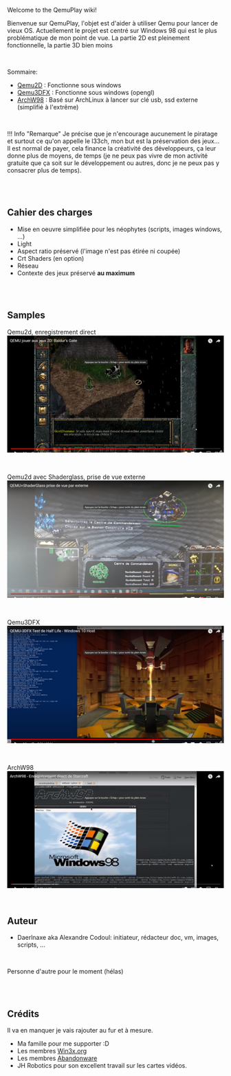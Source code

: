 
Welcome to the QemuPlay wiki!

Bienvenue sur QemuPlay, l'objet est d'aider à utiliser Qemu pour lancer de vieux OS. Actuellement le projet est centré sur Windows 98 qui est le plus problématique de mon point de vue. La partie 2D est pleinement fonctionnelle, la partie 3D bien moins



<br>

Sommaire:  

- [Qemu2D](./01-qemu2d/00-presentation.md) :  Fonctionne sous windows  
- [Qemu3DFX](./02-qemu3dfx/) : Fonctionne sous windows (opengl)  
- [ArchW98](./03-archw98/01-presentation.md) : Basé sur ArchLinux à lancer sur clé usb, ssd externe (simplifié à l'extrême)  

<br>

!!! Info "Remarque"
    Je précise que je n'encourage aucunement le piratage et surtout ce qu'on appelle le l33ch, mon but est la préservation des jeux... Il est normal de payer, cela finance la créativité des développeurs, ça leur donne plus de moyens, de temps (je ne peux pas vivre de mon activité gratuite que ça soit sur le développement ou autres, donc je ne peux pas y consacrer plus de temps).

 
 <br>
 <br>

## Cahier des charges

- Mise en oeuvre simplifiée pour les néophytes (scripts, images windows, ...)
- Light
- Aspect ratio préservé (l'image n'est pas étirée ni coupée)
- Crt Shaders (en option)
- Réseau
- Contexte des jeux préservé **au maximum**


<br>
<br>

## Samples

Qemu2d, enregistrement direct
[![qemu2d_baldur_int](./assets/images/qemu2d_baldur_int.png)](https://www.youtube.com/watch?v=uikYgPtidcg&t=146s)


<br>

Qemu2d avec Shaderglass, prise de vue externe 
[![starcraft_shader_ext](./assets/images/starcraft_shader_ext.png)](https://www.youtube.com/watch?v=rqZagp_78ZE)


<br>

Qemu3DFX
[![qemu3dfx_hl](./assets/images/qemu3dfx_hl.png)](https://www.youtube.com/watch?v=MHu-5S1pTcU)

<br>

ArchW98
[![archw98_sc](./assets/images/archw98_sc.png)](https://www.youtube.com/watch?v=eMOHkDOMRu0&t=318s)


<br>

## Auteur

- Daerlnaxe aka Alexandre Codoul: initiateur, rédacteur doc, vm, images, scripts, ...

<br>

Personne d'autre pour le moment (hélas)


<br>
<br>

## Crédits
Il va en manquer je vais rajouter au fur et à mesure.

- Ma famille pour me supporter :D
- Les membres [Win3x.org](http://www.win3x.org)
- Les membres [Abandonware](https://www.abandonware-forums.org)
- JH Robotics pour son excellent travail sur les cartes vidéos.